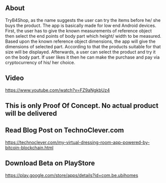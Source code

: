 ## About
TryB4Shop, as the name suggests the user can try the items before he/ she buys the product. The app is basically made for low end Android devices. First, the user has to give the known measurements of reference object then select the end points of body part which height/ width to be measured. Based upon the known reference object dimensions, the app will give the dimensions of selected part. According to that the products suitable for that size will be displayed. Afterwards, a user can select the product and try it on the body part. If user likes it then he can make the purchase and pay via cryptocurrency of his/ her choice.

## Video
https://www.youtube.com/watch?v=FZ9aNgkbUz4

## This is only Proof Of Concept. No actual product will be delivered

## Read Blog Post on TechnoClever.com
https://technoclever.com/my-virtual-dressing-room-app-powered-by-bitcoin-blockchain.html

## Download Beta on PlayStore
https://play.google.com/store/apps/details?id=com.be.ubihomes
